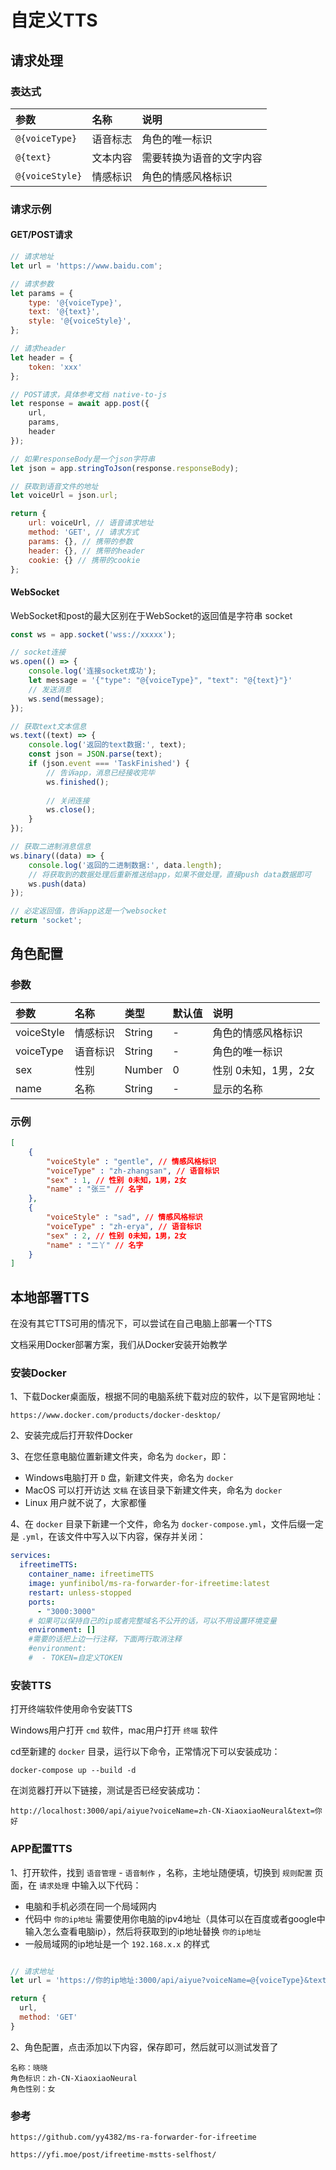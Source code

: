 # 自定义TTS

## 请求处理

### 表达式
| 参数              | 名称   | 说明           |
|:----------------|:-----|:-------------|
| `@{voiceType}`  | 语音标志 | 角色的唯一标识      |
| `@{text}`       | 文本内容 | 需要转换为语音的文字内容 |
| `@{voiceStyle}` | 情感标识 | 角色的情感风格标识 |

### 请求示例

#### GET/POST请求
```javascript
// 请求地址
let url = 'https://www.baidu.com'; 

// 请求参数
let params = {
	type: '@{voiceType}',
	text: '@{text}',
	style: '@{voiceStyle}',
};

// 请求header
let header = {
	token: 'xxx'	
};

// POST请求，具体参考文档 native-to-js
let response = await app.post({
	url,
	params,
	header
});

// 如果responseBody是一个json字符串
let json = app.stringToJson(response.responseBody);

// 获取到语音文件的地址
let voiceUrl = json.url;

return {
	url: voiceUrl, // 语音请求地址
	method: 'GET', // 请求方式
	params: {}, // 携带的参数
	header: {}, // 携带的header
	cookie: {} // 携带的cookie
};
```

#### WebSocket

WebSocket和post的最大区别在于WebSocket的返回值是字符串 socket

```javascript
const ws = app.socket('wss://xxxxx');

// socket连接
ws.open(() => {
    console.log('连接socket成功');
    let message = '{"type": "@{voiceType}", "text": "@{text}"}'
    // 发送消息
    ws.send(message);
});

// 获取text文本信息
ws.text((text) => {
    console.log('返回的text数据:', text);
    const json = JSON.parse(text);
    if (json.event === 'TaskFinished') {
        // 告诉app，消息已经接收完毕
        ws.finished();
        
        // 关闭连接
        ws.close();
    }
});

// 获取二进制消息信息
ws.binary((data) => {
    console.log('返回的二进制数据:', data.length);
    // 将获取到的数据处理后重新推送给app，如果不做处理，直接push data数据即可
    ws.push(data)
});

// 必定返回值，告诉app这是一个websocket
return 'socket';
```

## 角色配置

### 参数

| 参数        | 名称   | 类型     | 默认值 | 说明           |
|:----------|:-----|:-------|:----|:-------------|
| voiceStyle | 情感标识 | String | -   | 角色的情感风格标识  |
| voiceType | 语音标识 | String | -   | 角色的唯一标识      |
| sex       | 性别   | Number | 0   | 性别 0未知，1男，2女 |
| name      | 名称   | String | -   | 显示的名称        |

### 示例
```json
[
    {
        "voiceStyle" : "gentle", // 情感风格标识
        "voiceType" : "zh-zhangsan", // 语音标识
        "sex" : 1, // 性别 0未知，1男，2女
        "name" : "张三" // 名字
    },
    {
	    "voiceStyle" : "sad", // 情感风格标识
        "voiceType" : "zh-erya", // 语音标识
        "sex" : 2, // 性别 0未知，1男，2女
        "name" : "二丫" // 名字
    }
]
```

## 本地部署TTS

在没有其它TTS可用的情况下，可以尝试在自己电脑上部署一个TTS

文档采用Docker部署方案，我们从Docker安装开始教学

### 安装Docker

1、下载Docker桌面版，根据不同的电脑系统下载对应的软件，以下是官网地址：

```
https://www.docker.com/products/docker-desktop/
```

2、安装完成后打开软件Docker

3、在您任意电脑位置新建文件夹，命名为 `docker`，即：

- Windows电脑打开 `D` 盘，新建文件夹，命名为 `docker`
- MacOS 可以打开访达 `文稿` 在该目录下新建文件夹，命名为 `docker`
- Linux 用户就不说了，大家都懂

4、在 `docker` 目录下新建一个文件，命名为 `docker-compose.yml`，文件后缀一定是 `.yml`，在该文件中写入以下内容，保存并关闭：

```yaml linenums="1"
services:
  ifreetimeTTS:
    container_name: ifreetimeTTS
    image: yunfinibol/ms-ra-forwarder-for-ifreetime:latest
    restart: unless-stopped
    ports:
      - "3000:3000"
    # 如果可以保持自己的ip或者完整域名不公开的话，可以不用设置环境变量
    environment: []
    #需要的话把上边一行注释，下面两行取消注释
    #environment:
    #  - TOKEN=自定义TOKEN
```

### 安装TTS

打开终端软件使用命令安装TTS

Windows用户打开 `cmd` 软件，mac用户打开 `终端` 软件

cd至新建的 `docker` 目录，运行以下命令，正常情况下可以安装成功：

```
docker-compose up --build -d
```

在浏览器打开以下链接，测试是否已经安装成功：

```
http://localhost:3000/api/aiyue?voiceName=zh-CN-XiaoxiaoNeural&text=你好
```

### APP配置TTS

1、打开软件，找到 `语音管理` - `语音制作` ，名称，主地址随便填，切换到 `规则配置` 页面，在 `请求处理` 中输入以下代码：

- 电脑和手机必须在同一个局域网内
- 代码中 `你的ip地址` 需要使用你电脑的ipv4地址（具体可以在百度或者google中输入怎么查看电脑ip），然后将获取到的ip地址替换 `你的ip地址`
- 一般局域网的ip地址是一个 `192.168.x.x` 的样式

```javascript linenums="1"

// 请求地址
let url = 'https://你的ip地址:3000/api/aiyue?voiceName=@{voiceType}&text=@{text}'

return {
  url,
  method: 'GET'
}

```

2、角色配置，点击添加以下内容，保存即可，然后就可以测试发音了
```
名称：晓晓
角色标识：zh-CN-XiaoxiaoNeural
角色性别：女
```

### 参考

```
https://github.com/yy4382/ms-ra-forwarder-for-ifreetime

https://yfi.moe/post/ifreetime-mstts-selfhost/
```